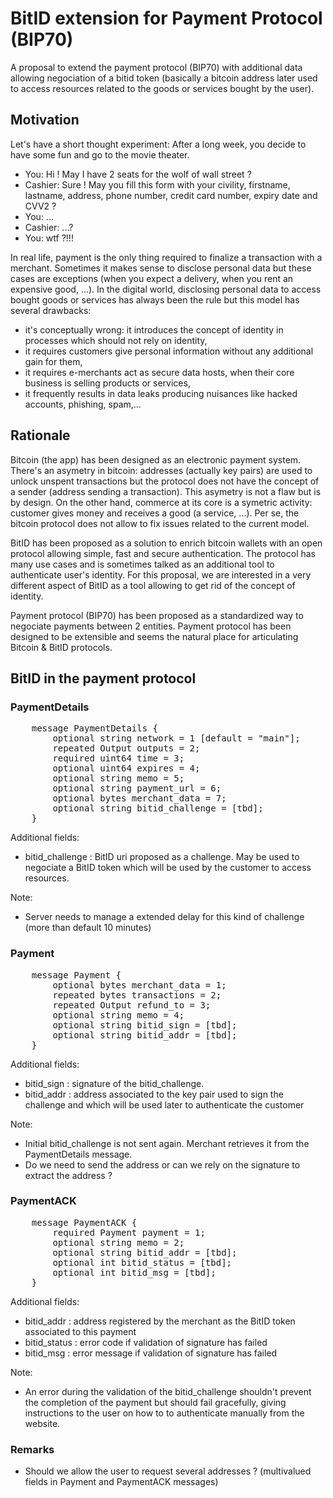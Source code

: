 # BitID extension for Payment Protocol (BIP70)

A proposal to extend the payment protocol (BIP70) with additional data allowing negociation of a bitid token (basically a bitcoin address later used to access resources related to the goods or services bought by the user).


## Motivation

Let's have a short thought experiment: After a long week, you decide to have some fun and go to the movie theater.
- You: Hi ! May I have 2 seats for the wolf of wall street ?
- Cashier: Sure ! May you fill this form with your civility, firstname, lastname, address, phone number, credit card number, expiry date and CVV2 ?
- You: ...
- Cashier: ...?
- You: wtf ?!!!

In real life, payment is the only thing required to finalize a transaction with a merchant. Sometimes it makes sense to disclose personal data but these cases are exceptions (when you expect a delivery, when you rent an expensive good, ...). In the digital world, disclosing personal data to access bought goods or services has always been the rule but this model has several drawbacks:
- it's conceptually wrong: it introduces the concept of identity in processes which should not rely on identity,
- it requires customers give personal information without any additional gain for them,
- it requires e-merchants act as secure data hosts, when their core business is selling products or services, 
- it frequently results in data leaks producing nuisances like hacked accounts, phishing, spam,...


## Rationale

Bitcoin (the app) has been designed as an electronic payment system. There's an asymetry in bitcoin: addresses (actually key pairs) are used to unlock unspent transactions but the protocol does not have the concept of a sender (address sending a transaction). This asymetry is not a flaw but is by design. On the other hand, commerce at its core is a symetric activity: customer gives money and receives a good (a service, ...). Per se, the bitcoin protocol does not allow to fix issues related to the current model.

BitID has been proposed as a solution to enrich bitcoin wallets with an open protocol allowing simple, fast and secure authentication. 
The protocol has many use cases and is sometimes talked as an additional tool to authenticate user's identity. For this proposal, we are interested in a very different aspect of BitID as a tool allowing to get rid of the concept of identity. 

Payment protocol (BIP70) has been proposed as a standardized way to negociate payments between 2 entities. Payment protocol has been designed to be extensible and seems the natural place for articulating Bitcoin & BitID protocols.


## BitID in the payment protocol

### PaymentDetails 

<pre>
    message PaymentDetails {
        optional string network = 1 [default = "main"];
        repeated Output outputs = 2;
        required uint64 time = 3;
        optional uint64 expires = 4;
        optional string memo = 5;
        optional string payment_url = 6;
        optional bytes merchant_data = 7;
        optional string bitid_challenge = [tbd];
    }
</pre>

Additional fields:
- bitid_challenge : BitID uri proposed as a challenge. May be used to negociate a BitID token which will be used by the customer to access resources. 

Note: 
- Server needs to manage a extended delay for this kind of challenge (more than default 10 minutes)


### Payment

<pre>
    message Payment {
        optional bytes merchant_data = 1;
        repeated bytes transactions = 2;
        repeated Output refund_to = 3;
        optional string memo = 4;
        optional string bitid_sign = [tbd];
        optional string bitid_addr = [tbd];
    }
</pre>

Additional fields:
- bitid_sign : signature of the bitid_challenge.
- bitid_addr : address associated to the key pair used to sign the challenge and which will be used later to authenticate the customer

Note:
- Initial bitid_challenge is not sent again. Merchant retrieves it from the PaymentDetails message.
- Do we need to send the address or can we rely on the signature to extract the address ?


### PaymentACK

<pre>
    message PaymentACK {
        required Payment payment = 1;
        optional string memo = 2;
        optional string bitid_addr = [tbd];
        optional int bitid_status = [tbd];
        optional int bitid_msg = [tbd];
    }
</pre>

Additional fields:
- bitid_addr : address registered by the merchant as the BitID token associated to this payment
- bitid_status : error code if validation of signature has failed
- bitid_msg : error message if validation of signature has failed

Note:
- An error during the validation of the bitid_challenge shouldn't prevent the completion of the payment but should fail gracefully, giving instructions to the user on how to to authenticate manually from the website. 


### Remarks

- Should we allow the user to request several addresses ? (multivalued fields in Payment and PaymentACK messages)
